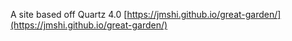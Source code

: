 A site based off Quartz 4.0
[https://jmshi.github.io/great-garden/](https://jmshi.github.io/great-garden/)
